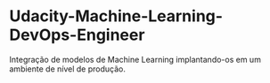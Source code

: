 # Udacity-Machine-Learning-DevOps-Engineer
Integração de modelos de Machine Learning implantando-os em um ambiente de nível de produção.
